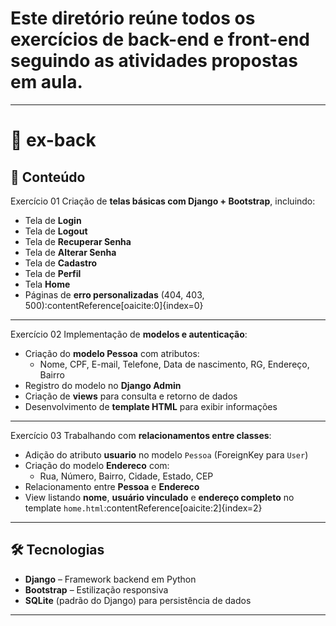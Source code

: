 # Este diretório reúne todos os **exercícios de back-end e front-end** seguindo as atividades propostas em aula.  

---

# 📂 ex-back

## 📅 Conteúdo

Exercício 01
Criação de **telas básicas com Django + Bootstrap**, incluindo:
- Tela de **Login**
- Tela de **Logout**
- Tela de **Recuperar Senha**
- Tela de **Alterar Senha**
- Tela de **Cadastro**
- Tela de **Perfil**
- Tela **Home**
- Páginas de **erro personalizadas** (404, 403, 500):contentReference[oaicite:0]{index=0}

---

Exercício 02
Implementação de **modelos e autenticação**:
- Criação do **modelo Pessoa** com atributos:
  - Nome, CPF, E-mail, Telefone, Data de nascimento, RG, Endereço, Bairro
- Registro do modelo no **Django Admin**
- Criação de **views** para consulta e retorno de dados
- Desenvolvimento de **template HTML** para exibir informações

---

Exercício 03
Trabalhando com **relacionamentos entre classes**:
- Adição do atributo **usuario** no modelo `Pessoa` (ForeignKey para `User`)
- Criação do modelo **Endereco** com:
  - Rua, Número, Bairro, Cidade, Estado, CEP
- Relacionamento entre **Pessoa** e **Endereco**
- View listando **nome**, **usuário vinculado** e **endereço completo** no template `home.html`:contentReference[oaicite:2]{index=2}

---

## 🛠️ Tecnologias
- **Django** – Framework backend em Python
- **Bootstrap** – Estilização responsiva
- **SQLite** (padrão do Django) para persistência de dados

---
